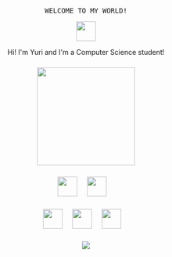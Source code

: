<h1> </h1>
<pre align="center">WELCOME TO MY WORLD!</pre>
<div align="center">
  <img src="https://hatscripts.github.io/circle-flags/flags/br.svg" width="40">
</div>
<p align="center">Hi! I'm Yuri and I'm a Computer Science student!</p>


###
<div align="center">
<img height="200" src="https://i.pinimg.com/originals/dd/fe/f6/ddfef6fdb94240cb389b38e6a9a00983.gif"  />
</div>


###

<div align="center">
  <img src="https://cdn.jsdelivr.net/gh/devicons/devicon@latest/icons/csharp/csharp-original.svg" height="40" />
  <img width="12" />
  <img src="https://cdn.jsdelivr.net/gh/devicons/devicon@latest/icons/java/java-original.svg" height="40"/>
  <img width="12" />
</div>

###

<div align="center">
  <img src="https://cdn.jsdelivr.net/gh/devicons/devicon@latest/icons/c/c-original.svg" height="40"/>
  <img width="12" />
  <img src="https://cdn.jsdelivr.net/gh/devicons/devicon@latest/icons/cplusplus/cplusplus-original.svg" height="40"/>
  <img width="12" />
  <img src="https://cdn.jsdelivr.net/gh/devicons/devicon@latest/icons/python/python-original.svg" height="40"/>
  <img width="12" />
</div>

###
<div align="center">
  <img src="https://github-readme-stats.vercel.app/api/top-langs/?username=yurig-figueiredo&theme=dark&show_icons=true&hide_border=true&layout=compact"  />
</div>
